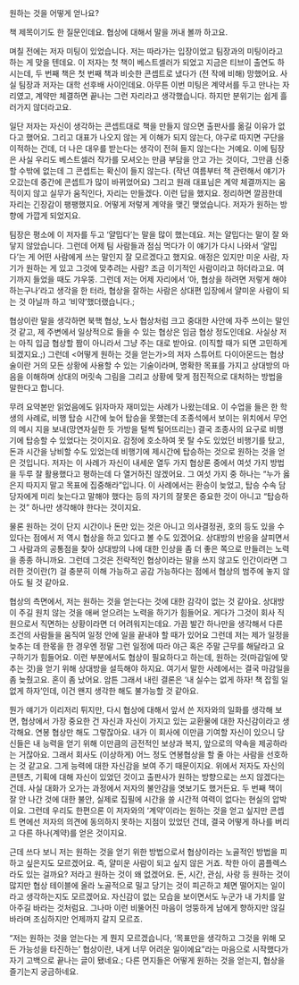 원하는 것을 어떻게 얻나요?

책 제목이기도 한 질문인데요. 협상에 대해서 말을 꺼내 볼까 하고요. 

며칠 전에는 저자 미팅이 있었습니다. 저는 따라가는 입장이었고 팀장과의 미팅이라고 하는 게 맞을 텐데요. 이 저자는 첫 책이 베스트셀러가 되었고 지금은 티브이 출연도 하시는데, 두 번째 책은 첫 번째 책과 비슷한 콘셉트로 냈다가 (전 작에 비해) 망했어요. 사실 팀장과 저자는 대학 선후배 사이인데요. 아무튼 이번 미팅은 계약서를 두고 만나는 자리였고, 계약만 체결하면 끝나는 그런 자리라고 생각했습니다. 하지만 분위기는 쉽게 흘러가지 않더라고요. 

일단 저자는 자신이 생각하는 콘셉트대로 책을 만들지 않으면 출판사를 옮길 이유가 없다고 했어요. 그리고 대표가 나오지 않는 게 이해가 되지 않는다, 야구로 따지면 구단을 이적하는 건데, 더 나은 대우를 받는다는 생각이 전혀 들지 않는다는 거예요. 이에 팀장은 사실 우리도 베스트셀러 작가를 모셔오는 만큼 부담을 안고 가는 것이다, 그만큼 신중할 수밖에 없는데 그 콘셉트는 확신이 들지 않는다. (작년 여름부터 책 관련해서 얘기가 오갔는데 중간에 콘셉트가 많이 바뀌었어요) 그리고 원래 대표님은 계약 체결까지는 움직이지 않고 실무가 움직인다, 자리는 만들겠다. 이런 답을 했지요. 정리하면 깔끔한데 자리는 긴장감이 팽팽했지요. 어떻게 저렇게 계약을 맺긴 맺었습니다. 저자가 원하는 방향에 가깝게 되었지요. 

팀장은 평소에 이 저자를 두고 ‘얄밉다’는 말을 많이 했는데요. 저는 얄밉다는 말이 잘 와 닿지 않았습니다. 그런데 어제 팀 사람들과 점심 먹다가 이 얘기가 다시 나와서 ‘얄밉다’는 게 어떤 사람에게 쓰는 말인지 잘 모르겠다고 했지요. 애정은 있지만 미운 사람, 자기가 원하는 게 있고 그것에 맞추려는 사람? 조금 이기적인 사람이라고 하더라고요. 여기까지 들었을 때도 갸우뚱. 그런데 저는 어제 자리에서 ‘아, 협상을 하려면 저렇게 해야 하는구나’라고 생각을 한 터라, 협상을 잘하는 사람은 상대편 입장에서 얄미운 사람이 되는 것 아닐까 하고 ‘비약’했더랬습니다.;

협상이란 말을 생각하면 북핵 협상, 노사 협상처럼 크고 중대한 사안에 자주 쓰이는 말인 것 같고, 제 주변에서 일상적으로 들을 수 있는 협상은 임금 협상 정도인데요. 사실상 저는 아직 입금 협상할 짬이 아니라서 그냥 주는 대로 받아요. (이직할 때가 되면 고민하게 되겠지요.;) 그런데 <어떻게 원하는 것을 얻는가>의 저자 스튜어트 다이아몬드는 협상술이란 거의 모든 상황에 사용할 수 있는 기술이라며, 명확한 목표를 가지고 상대방의 마음을 이해하며 상대의 머릿속 그림을 그리고 상황에 맞게 점진적으로 대처하는 방법을 말한다고 합니다. 

무려 요약본만 읽었음에도 읽자마자 재미있는 사례가 나왔는데요. 이 수업을 들은 한 학생의 사례로, 비행 탑승 시간에 늦어 탑승을 못했는데 조종석에서 보이는 위치에서 무언의 메시 지을 보내(망연자실한 듯 가방을 털썩 털어뜨리는) 결국 조종사의 요구로 비행기에 탑승할 수 있었다는 것이지요. 감정에 호소하여 못 탈 수도 있었던 비행기를 탔고, 돈과 시간을 낭비할 수도 있었는데 비행기에 제시간에 탑승하는 것으로 원하는 것을 얻은 것입니다. 저자는 이 사례가 자신이 내세운 열두 가지 협상론 중에서 여섯 가지 방법을 두루 잘 활용했다고 평하는데 다 열거하진 않겠어요. 그 여섯 가지 중 하나는 “누가 옳은지 따지지 말고 목표에 집중해라”입니다. 이 사례에서는 환승이 늦었고, 탑승 수속 담당자에게 미리 늦는다고 말해야 했다는 등의 자기의 잘못은 중요한 것이 아니고 “탑승하는 것” 하나만 생각해야 한다는 것이지요. 

물론 원하는 것이 단지 시간이나 돈만 있는 것은 아니고 의사결정권, 호의 등도 있을 수 있다는 점에서 저 역시 협상을 하고 있다고 볼 수도 있겠어요. 상대방의 반응을 살피면서 그 사람과의 공통점을 찾아 상대방의 나에 대한 인상을 좀 더 좋은 쪽으로 만들려는 노력을 종종 하니까요. 그런데 그것은 전략적인 협상이라는 말을 쓰지 않고도 인간이라면 그러한 것이란(?) 걸 충분히 이해 가능하고 공감 가능하다는 점에서 협상의 범주에 놓지 않아도 될 것 같아요.

협상의 측면에서, 저는 원하는 것을 얻는다는 것에 대한 감각이 없는 것 같아요. 상대방이 주길 원치 않는 것을 애써 얻으려는 노력을 하기가 힘들어요. 게다가 그것이 회사 직원으로서 직면하는 상황이라면 더 어려워지는데요. 가끔 발간 하나만을 생각해서 다른 조건의 사람들을 움직여 일정 안에 일을 끝내야 할 때가 있어요 그런데 저는 제가 일정을 늦추는 데 한몫을 한 경우엔 정말 그런 일정에 따라 야근 혹은 주말 근무를 해달라고 요구하기가 힘들어요. 이런 부분에서도 협상이 필요하다고 하는데, 원하는 것(마감일에 맞추는 것)을 얻기 위해 상대방을 설득해야 하지요. 여기서 말한 사례에서는 결국 마감일을 좀 늦췄고요. 혼이 좀 났어요. 암튼 그래서 내린 결론은 ‘내 실수는 없게 하자! 책 잡힐 일 없게 하자’인데, 이건 왠지 생각한 해도 불가능할 것 같아요.

뭔가 얘기가 이리저리 튀지만, 다시 협상에 대해서 앞서 쓴 저자와의 일화를 생각해 보면, 협상에서 가장 중요한 건 자신과 자신이 가지고 있는 교환물에 대한 자신감이라고 생각해요. 연봉 협상만 해도 그렇잖아요. 내가 이 회사에 이만큼 기여할 자신이 있으니 당신들은 내 능력을 얻기 위해 이만큼의 금전적인 보상과 복지, 앞으로의 약속을 제공하라는 거잖아요. 그래서 회사도 (이상하게) 어느 정도 연봉협상을 할 줄 아는 사람을 선호하는 것 같고요. 그게 능력에 대한 자신감을 보여 주기 때문이지요. 위에서 저자도 자신의 콘텐츠, 기획에 대해 자신이 있었던 것이고 출판사가 원하는 방향으로는 쓰지 않겠다는 건데. 사실 대화가 오가는 과정에서 저자의 불안감을 엿보기도 했거든요. 두 번째 책이 잘 안 나간 것에 대한 불안, 실제로 집필에 시간을 쓸 시간적 여력이 없다는 현실의 압박이요. 그런데 우리도 한편으론 이 저자와의 ‘계약’이라는 원하는 것을 얻고 싶지만 콘셉트 면에선 저자의 의견에 동의하지 못하는 지점이 있었던 건데, 결국 어떻게 하나를 버리고 다른 하나(계약)를 얻은 것이지요. 

근데 쓰다 보니 저는 원하는 것을 얻기 위한 방법으로서 협상이라는 노골적인 방법을 피하고 싶은지도 모르겠어요. 즉, 얄미운 사람이 되고 싶지 않은 거죠. 착한 아이 콤플렉스라도 있는 걸까요? 저라고 원하는 것이 왜 없겠어요. 돈, 시간, 관심, 사랑 등 원하는 것이 많지만 협상 테이블에 올라 노골적으로 밀고 당기는 것이 피곤하고 체면 떨어지는 일이라고 생각하는지도 모르겠어요. 자신감이 없는 모습을 보이면서도 누군가 내 가치를 알아주길 바라는 것처럼요. 그나마 이런 비뚤어진 마음이 엉뚱하게 남에게 향하지만 않길 바라며 조심하지만 언제까지 갈지 모르죠. 

“저는 원하는 것을 얻는다는 게 뭔지 모르겠습니다, ‘목표만을 생각하고 그것을 위해 모든 가능성을 타진하는’ 협상이란, 내게 너무 어려운 일이에요”라는 마음으로 시작했다가 자기 고백으로 끝나는 글이 됐네요.; 다른 먼지들은 어떻게 원하는 것을 얻는지, 협상을 즐기는지 궁금하네요.